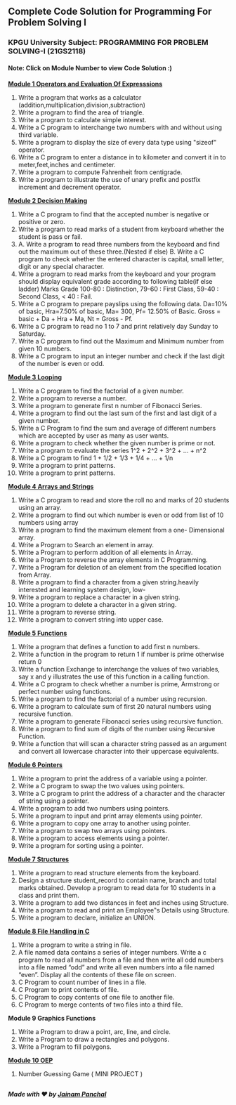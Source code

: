 <h2>Complete Code Solution for Programming For Problem Solving I </h2>
<h3>KPGU University Subject: PROGRAMMING FOR PROBLEM SOLVING-I (21GS2118)</h3>
<h4>Note: Click on Module Number to view Code Solution :) </h4>

<b> <a href = "https://github.com/jainam-panchal/pps1/tree/main/Module%201"> Module 1 Operators and Evaluation Of Expresssions </a> </b>
1. Write a program that works as a calculator (addition,multiplication,division,subtraction)
2. Write a program to find the area of triangle.
3. Write a program to calculate simple interest.
4. Write a C program to interchange two numbers with and without using third variable.
5. Write a program to display the size of every data type using "sizeof" operator.
6. Write a C program to enter a distance in to kilometer and convert it in to meter,feet,inches and centimeter.
7. Write a program to compute Fahrenheit from centigrade.
8. Write a program to illustrate the use of unary prefix and postfix increment and decrement operator.

<b><a href = "https://github.com/jainam-panchal/pps1/tree/main/Module%202">Module 2 Decision Making</a></b>
1. Write a C program to find that the accepted number is negative or positive or zero.
2. Write a program to read marks of a student from keyboard whether the student is pass or fail.
3. A. Write a program to read three numbers from the keyboard and find out the    maximum out of these three.(Nested if else)
   B. Write a C program to check whether the entered character is capital, small letter, digit or any special character.
4. Write a program to read marks from the keyboard and your program should display equivalent grade according to following table(if else ladder)
  Marks       Grade
  100-80   :   Distinction,
  79-60    :  First Class,
  59-40    :   Second Class,
  < 40     :  Fail.
5. Write a C  program to prepare payslips using the following data. Da=10% of basic, Hra=7.50% of basic, Ma= 300, Pf= 12.50% of Basic. Gross = basic + Da + Hra + Ma, Nt = Gross - Pf.
6. Write a C program to read no 1 to 7 and print relatively day Sunday to Saturday.
7. Write a C program to find out the Maximum and Minimum number from given 10 numbers.
8. Write a C program to input an integer number and check if the last digit of the number is even or odd.

<b><a href = "https://github.com/jainam-panchal/pps1/tree/main/Module%203">Module 3 Looping</a></b>
1. Write a C program to find the factorial of a given number.
2. Write a program to reverse a number.
3. Write a program to generate first n number of Fibonacci Series.
4. Write a program to find out the last sum of the first and last digit of a given number.
5. Write a C Program to find the sum and average of different numbers which are accepted by user as many as user wants.
6. Write a program to check whether the given number is prime or not.
7. Write a program to evaluate the series 1^2 + 2^2 + 3^2 + ... + n^2
8. Write a C program to find 1 + 1/2 + 1/3 + 1/4 + ... + 1/n
9. Write a program to print patterns.
10. Write a program to print patterns.

<b><a href = "https://github.com/jainam-panchal/pps1/tree/main/Module%204">Module 4 Arrays and Strings</a></b>
1. Write a C program to read and store the roll no and marks of
20 students using an array.
2. Write a program to find out which number is even or odd
from list of 10 numbers using array
3. Write a program to find the maximum element from a one-
Dimensional array.
4. Write a Program to Search an element in array.
5. Write a Program to perform addition of all elements in Array.
6. Write a Program to reverse the array elements in C
Programming.
7. Write a Program for deletion of an element from the
specified location from Array.
8. Write a program to find a character from a given string.heavily interested and learning system design, low-
9. Write a program to replace a character in a given string.
10. Write a program to delete a character in a given string.
11. Write a program to reverse string.
12. Write a program to convert string into upper case.

<b><a href = "https://github.com/jainam-panchal/pps1/tree/main/Module%205">Module 5 Functions</a></b>
1. Write a program that defines a function to add first n numbers.
2. Write a function in the program to return 1 if number is prime otherwise return 0
3. Write a function Exchange to interchange the values of two variables, say x and y illustrates the use of this function in a calling function.
4. Write a C program to check whether a number is prime, Armstrong or perfect number using functions.
5. Write a program to find the factorial of a number using recursion.
6. Write a program to calculate sum of first 20 natural numbers using recursive function.
7. Write a program to generate Fibonacci series using recursive function.
8. Write a program to find sum of digits of the number using Recursive Function.
9. Write a function that will scan a character string passed as an argument and convert all lowercase character into their uppercase equivalents.

<b><a href = "https://github.com/jainam-panchal/pps1/tree/main/Module%206">Module 6 Pointers</a></b>
1. Write a program to print the address of a variable using a pointer.
2. Write a C program to swap the two values using pointers.
3. Write a C program to print the address of a character and the character of string using a pointer.
4. Write a program to add two numbers using pointers.
5. Write a program to input and print array elements using pointer.
6. Write a program to copy one array to another using pointer.
7. Write a program to swap two arrays using pointers.
8. Write a program to access elements using a pointer.
9. Write a program for sorting using a pointer.

<b><a href = "https://github.com/jainam-panchal/pps1/tree/main/Module%207">Module 7 Structures</a></b>
1. Write a program to read structure elements from the keyboard.
2. Design a structure student_record to contain name, branch and total marks obtained. Develop a program to read data for 10 students in a class and print them.
3. Write a program to add two distances in feet and inches using Structure.
4. Write a program to read and print an Employee‟s Details using Structure.
5. Write a program to declare, initialize an UNION.

<b><a href = "https://github.com/jainam-panchal/pps1/tree/main/Module%208">Module 8 File Handling in C</a></b>
1. Write a program to write a string in file.
2. A file named data contains a series of integer numbers. Write a c program to read all numbers from a file and then write all odd numbers into a file named “odd” and write all even numbers into a file named “even”. Display all the contents of these file on screen.
3. C Program to count number of lines in a file.
4. C Program to print contents of file.
5. C Program to copy contents of one file to another file.
6. C Program to merge contents of two files into a third file.

<b>Module 9 Graphics Functions</b>
1. Write a Program to draw a point, arc, line, and circle.
2. Write a Program to draw a rectangles and polygons.
3. Write a Program to fill polygons.

<b><a href = "https://github.com/jainam-panchal/pps1/tree/main/Module%2010">Module 10 OEP</a></b>
1. Number Guessing Game ( MINI PROJECT )
<break>

   
   
<h2></h2>
<h5>Made with ❤️ by <a href = "https://github.com/jainam-panchal/">Jainam Panchal</a></h5>
